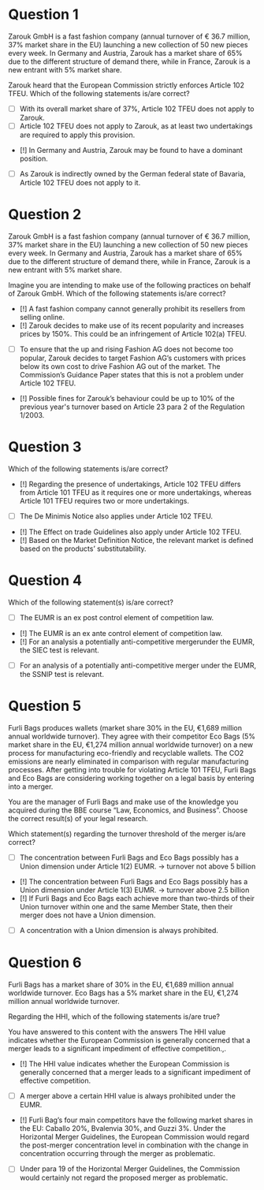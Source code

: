 # Question 1
Zarouk GmbH is a fast fashion company (annual turnover of € 36.7 million, 37% market share in the EU) launching a new collection of 50 new pieces every week. In Germany and Austria, Zarouk has a market share of 65% due to the different structure of demand there, while in France, Zarouk is a new entrant with 5% market share.

Zarouk heard that the European Commission strictly enforces Article 102 TFEU. Which of the following statements is/are correct?

- [ ] With its overall market share of 37%, Article 102 TFEU does not apply to Zarouk.
- [ ] Article 102 TFEU does not apply to Zarouk, as at least two undertakings are required to apply this provision.
- [!] In Germany and Austria, Zarouk may be found to have a dominant position.
- [ ] As Zarouk is indirectly owned by the German federal state of Bavaria, Article 102 TFEU does not apply to it.

# Question 2
Zarouk GmbH is a fast fashion company (annual turnover of € 36.7 million, 37% market share in the EU) launching a new collection of 50 new pieces every week. In Germany and Austria, Zarouk has a market share of 65% due to the different structure of demand there, while in France, Zarouk is a new entrant with 5% market share.

Imagine you are intending to make use of the following practices on behalf of Zarouk GmbH. Which of the following statements is/are correct?

- [!] A fast fashion company cannot generally prohibit its resellers from selling online.
- [!] Zarouk decides to make use of its recent popularity and increases prices by 150%. This could be an infringement of Article 102(a) TFEU.
- [ ] To ensure that the up and rising Fashion AG does not become too popular, Zarouk decides to target Fashion AG’s customers with prices below its own cost to drive Fashion AG out of the market. The Commission’s Guidance Paper states that this is not a problem under Article 102 TFEU.
- [!] Possible fines for Zarouk’s behaviour could be up to 10% of the previous year's turnover based on Article 23 para 2 of the Regulation 1/2003.
# Question 3
Which of the following statements is/are correct?

- [!] Regarding the presence of undertakings, Article 102 TFEU differs from Article 101 TFEU as it requires one or more undertakings, whereas Article 101 TFEU requires two or more undertakings.
- [ ] The De Minimis Notice also applies under Article 102 TFEU.
- [!] The Effect on trade Guidelines also apply under Article 102 TFEU.
- [!] Based on the Market Definition Notice, the relevant market is defined based on the products’ substitutability.
# Question 4
Which of the following statement(s) is/are correct?

- [ ] The EUMR is an ex post control element of competition law.
- [!] The EUMR is an ex ante control element of competition law.
- [!] For an analysis a potentially anti-competitive mergerunder the EUMR, the SIEC test is relevant.
- [ ] For an analysis of a potentially anti-competitive merger under the EUMR, the SSNIP test is relevant.
# Question 5
Furli Bags produces wallets (market share 30% in the EU, €1,689 million annual worldwide turnover). They agree with their competitor Eco Bags (5% market share in the EU, €1,274 million annual worldwide turnover) on a new process for manufacturing eco-friendly and recyclable wallets. The CO2 emissions are nearly eliminated in comparison with regular manufacturing processes. After getting into trouble for violating Article 101 TFEU, Furli Bags and Eco Bags are considering working together on a legal basis by entering into a merger.

You are the manager of Furli Bags and make use of the knowledge you acquired during the BBE course “Law, Economics, and Business”. Choose the correct result(s) of your legal research.

Which statement(s) regarding the turnover threshold of the merger is/are correct?

- [ ] The concentration between Furli Bags and Eco Bags possibly has a Union dimension under Article 1(2) EUMR.
	-> turnover not above 5 billion
- [!] The concentration between Furli Bags and Eco Bags possibly has a Union dimension under Article 1(3) EUMR.
	-> turnover above 2.5 billion
- [!] If Furli Bags and Eco Bags each achieve more than two-thirds of their Union turnover within one and the same Member State, then their merger does not have a Union dimension.
- [ ] A concentration with a Union dimension is always prohibited.
# Question 6
Furli Bags has a market share of 30% in the EU, €1,689 million annual worldwide turnover.
Eco Bags has a 5% market share in the EU, €1,274 million annual worldwide turnover.

Regarding the HHI, which of the following statements is/are true?

You have answered to this content with the answers The HHI value indicates whether the European Commission is generally concerned that a merger leads to a significant impediment of effective competition.,.

- [!] The HHI value indicates whether the European Commission is generally concerned that a merger leads to a significant impediment of effective competition.
- [ ] A merger above a certain HHI value is always prohibited under the EUMR.
- [!] Furli Bag’s four main competitors have the following market shares in the EU: Caballo 20%, Bvalenvia 30%, and Guzzi 3%. Under the Horizontal Merger Guidelines, the European Commission would regard the post-merger concentration level in combination with the change in concentration occurring through the merger as problematic.
- [ ] Under para 19 of the Horizontal Merger Guidelines, the Commission would certainly not regard the proposed merger as problematic.









